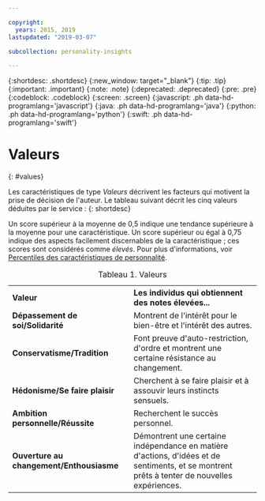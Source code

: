```yaml
---

copyright:
  years: 2015, 2019
lastupdated: "2019-03-07"

subcollection: personality-insights

---
```


{:shortdesc: .shortdesc}
{:new_window: target="_blank"}
{:tip: .tip}
{:important: .important}
{:note: .note}
{:deprecated: .deprecated}
{:pre: .pre}
{:codeblock: .codeblock}
{:screen: .screen}
{:javascript: .ph data-hd-programlang='javascript'}
{:java: .ph data-hd-programlang='java'}
{:python: .ph data-hd-programlang='python'}
{:swift: .ph data-hd-programlang='swift'}

# Valeurs
{: #values}

Les caractéristiques de type *Valeurs* décrivent les
facteurs qui motivent la prise de décision de l'auteur. Le tableau suivant décrit les cinq valeurs déduites par le service :
{: shortdesc}

Un score supérieur à la moyenne de 0,5 indique une tendance supérieure à la moyenne pour une caractéristique. Un score supérieur ou égal à 0,75 indique des aspects facilement discernables de la caractéristique ; ces scores sont considérés comme *élevés*. Pour plus d'informations, voir [Percentiles des caractéristiques de personnalité](/docs/services/personality-insights?topic=personality-insights-numeric#percentiles).

<table>
  <caption>Tableau 1. Valeurs</caption>
  <tr>
    <th style="text-align:left">Valeur</th>
    <th style="text-align:left">Les individus qui obtiennent des notes élevées...</th>
  </tr>
  <tr>
    <td><strong>Dépassement de soi/Solidarité</strong></td>
    <td>Montrent de l'intérêt pour le bien-être et l'intérêt des autres.</td>
  </tr>
  <tr>
    <td><strong>Conservatisme/Tradition</strong></td>
    <td>Font preuve d'auto-restriction, d'ordre et montrent une certaine résistance au changement.</td>
  </tr>
  <tr>
    <td><strong>Hédonisme/Se faire plaisir</strong></td>
    <td>Cherchent à se faire plaisir et à assouvir leurs instincts sensuels.</td>
  </tr>
  <tr>
    <td><strong>Ambition personnelle/Réussite</strong></td>
    <td>Recherchent le succès personnel.</td>
  </tr>
  <tr>
    <td><strong>Ouverture au changement/Enthousiasme</strong></td>
    <td>Démontrent une certaine indépendance en matière d'actions, d'idées et de sentiments, et se montrent prêts à tenter de nouvelles expériences.</td>
  </tr>
</table>
